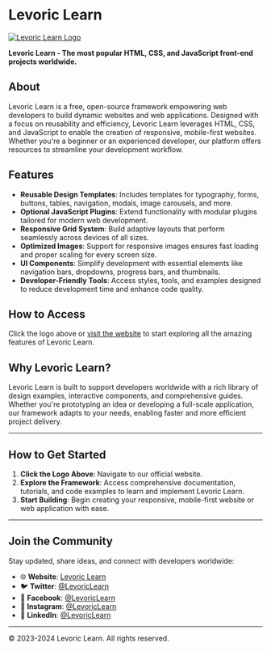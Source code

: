 # Levoric Learn

[![Levoric Learn Logo](https://levoriclearn.com/docs/Image/Levoric%20Learn%20Logo.png)](https://www.levoriclearn.com)

**Levoric Learn - The most popular HTML, CSS, and JavaScript front-end projects worldwide.**

## About

Levoric Learn is a free, open-source framework empowering web developers to build dynamic websites and web applications. Designed with a focus on reusability and efficiency, Levoric Learn leverages HTML, CSS, and JavaScript to enable the creation of responsive, mobile-first websites. Whether you're a beginner or an experienced developer, our platform offers resources to streamline your development workflow.

## Features

- **Reusable Design Templates**: Includes templates for typography, forms, buttons, tables, navigation, modals, image carousels, and more.
- **Optional JavaScript Plugins**: Extend functionality with modular plugins tailored for modern web development.
- **Responsive Grid System**: Build adaptive layouts that perform seamlessly across devices of all sizes.
- **Optimized Images**: Support for responsive images ensures fast loading and proper scaling for every screen size.
- **UI Components**: Simplify development with essential elements like navigation bars, dropdowns, progress bars, and thumbnails.
- **Developer-Friendly Tools**: Access styles, tools, and examples designed to reduce development time and enhance code quality.

## How to Access

Click the logo above or [visit the website](https://www.levoriclearn.com) to start exploring all the amazing features of Levoric Learn.

## Why Levoric Learn?

Levoric Learn is built to support developers worldwide with a rich library of design examples, interactive components, and comprehensive guides. Whether you're prototyping an idea or developing a full-scale application, our framework adapts to your needs, enabling faster and more efficient project delivery.

---

## How to Get Started

1. **Click the Logo Above**: Navigate to our official website.
2. **Explore the Framework**: Access comprehensive documentation, tutorials, and code examples to learn and implement Levoric Learn.
3. **Start Building**: Begin creating your responsive, mobile-first website or web application with ease.

---

## Join the Community

Stay updated, share ideas, and connect with developers worldwide:

- 🌐 **Website**: [Levoric Learn](https://www.levoriclearn.com)
- 🐦 **Twitter**: [@LevoricLearn](https://x.com/LevoricLearn)
- 📘 **Facebook**: [@LevoricLearn](https://facebook.com/LevoricLearn)
- 📸 **Instagram**: [@LevoricLearn](https://instagram.com/LevoricLearn)
- 🔗 **LinkedIn**: [@LevoricLearn](https://linkedin.com/company/LevoricLearn)

---

© 2023-2024 Levoric Learn. All rights reserved.
